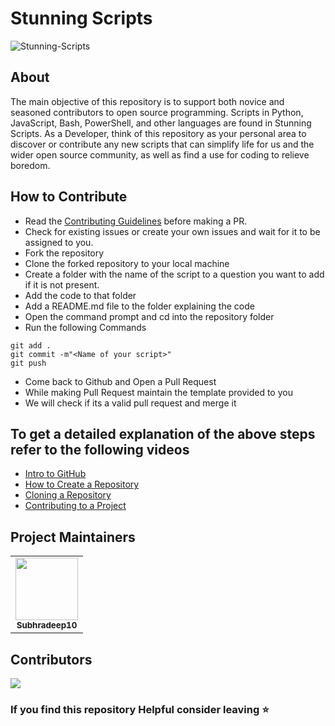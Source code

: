 # Stunning Scripts
![Stunning-Scripts](https://socialify.git.ci/Subhradeep10/Stunning-Scripts/image?description=1&font=KoHo&forks=1&issues=1&language=1&logo=https%3A%2F%2Favatars.githubusercontent.com%2Fu%2F70656957%3Fv%3D4&name=1&owner=1&pattern=Floating%20Cogs&pulls=1&stargazers=1&theme=Dark)

## About

The main objective of this repository is to support both novice and seasoned contributors to open source programming. Scripts in Python, JavaScript, Bash, PowerShell, and other languages are found in Stunning Scripts. As a Developer, think of this repository as your personal area to discover or contribute any new scripts that can simplify life for us and the wider open source community, as well as find a use for coding to relieve boredom.

## How to Contribute

- Read the [Contributing Guidelines](Contruibuting.md) before making a PR.
- Check for existing issues or create your own issues and wait for it to be assigned to you.
- Fork the repository
- Clone the forked repository to your local machine
- Create a folder with the name of the script to a question you want to add if it is not present.
- Add the code to that folder
- Add a README.md file to the folder explaining the code
- Open the command prompt and cd into the repository folder
- Run the following Commands

```
git add .
git commit -m"<Name of your script>"
git push
```

- Come back to Github and Open a Pull Request
- While making Pull Request maintain the template provided to you
- We will check if its a valid pull request and merge it

## To get a detailed explanation of the above steps refer to the following videos

- [Intro to GitHub](https://youtu.be/wTTek8P2VB4)
- [How to Create a Repository](https://youtu.be/o6T5F7-SOAo)
- [Cloning a Repository](https://youtu.be/oYselL5G280)
- [Contributing to a Project](https://youtu.be/4vq07q7g2xE)

## Project Maintainers

<table align="center">
	<tr >
    <td align="center">
            <a href="https://github.com/Subhradeep10">
              <img src="https://avatars3.githubusercontent.com/u/70656957?v=4" width="100px" alt=""/><br />
              <sub><b>Subhradeep10</b></sub>
            </a>
   </td>
  </tr>
</table>

## Contributors

<a href="https://github.com/subhradeep10/Automation-Scripts-Using-Python/graphs/contributors">
  <img src="https://contrib.rocks/image?repo=subhradeep10/Automation-Scripts-Using-Python" />
</a>

### If you find this repository Helpful consider leaving ⭐
